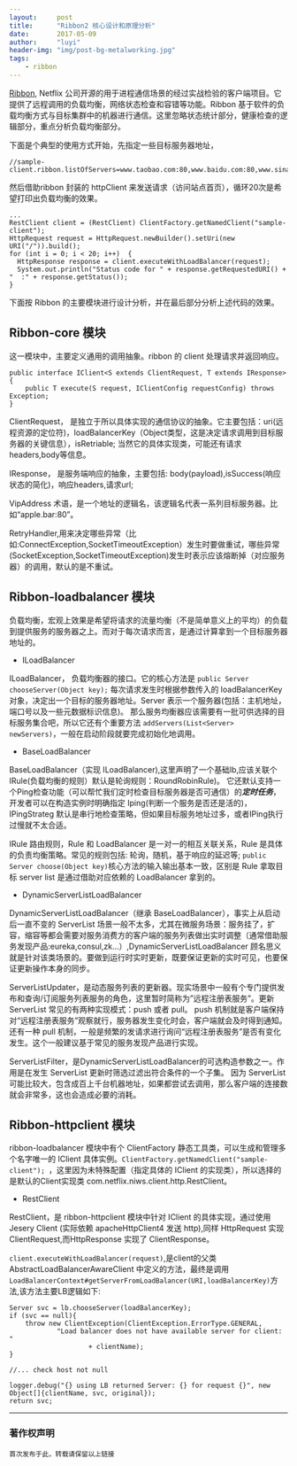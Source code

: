 ```yaml
---
layout:     post
title:      "Ribbon2 核心设计和原理分析"
date:       2017-05-09
author:     "luyi"
header-img: "img/post-bg-metalworking.jpg"
tags:
    - ribbon
---
```


[Ribbon](https://github.com/Netflix/ribbon), Netflix 公司开源的用于进程通信场景的经过实战检验的客户端项目。它提供了远程调用的负载均衡，网络状态检查和容错等功能。Ribbon 基于软件的负载均衡方式与目标集群中的机器进行通信。这里忽略状态统计部分，健康检查的逻辑部分，重点分析负载均衡部分。

下面是个典型的使用方式开始，先指定一些目标服务器地址，

```
//sample-client.ribbon.listOfServers=www.taobao.com:80,www.baidu.com:80,www.sina.com:80
```
然后借助ribbon 封装的 httpClient 来发送请求（访问站点首页），循环20次是希望打印出负载均衡的效果。

```
...
RestClient client = (RestClient) ClientFactory.getNamedClient("sample-client");  
HttpRequest request = HttpRequest.newBuilder().setUri(new URI("/")).build();
for (int i = 0; i < 20; i++)  {
  HttpResponse response = client.executeWithLoadBalancer(request);
  System.out.println("Status code for " + response.getRequestedURI() + "  :" + response.getStatus());
}
```
下面按 Ribbon 的主要模块进行设计分析，并在最后部分分析上述代码的效果。

## Ribbon-core 模块
这一模块中，主要定义通用的调用抽象。ribbon 的 client 处理请求并返回响应。

```
public interface IClient<S extends ClientRequest, T extends IResponse> {
    public T execute(S request, IClientConfig requestConfig) throws Exception;
}
```
ClientRequest， 是独立于所以具体实现的通信协议的抽象。它主要包括：uri(远程资源的定位符)，loadBalancerKey（Object类型，这是决定请求调用到目标服务器的关键信息），isRetriable; 当然它的具体实现类，可能还有请求headers,body等信息。

IResponse， 是服务端响应的抽象，主要包括: body(payload),isSuccess(响应状态的简化)，响应headers,请求url;

VipAddress 术语，是一个地址的逻辑名，该逻辑名代表一系列目标服务器。比如“apple.bar:80”。

RetryHandler,用来决定哪些异常（比如:ConnectException,SocketTimeoutException）发生时要做重试，哪些异常(SocketException,SocketTimeoutException)发生时表示应该熔断掉（对应服务器）的调用，默认的是不重试。

## Ribbon-loadbalancer 模块

负载均衡，宏观上效果是希望将请求的流量均衡（不是简单意义上的平均）的负载到提供服务的服务器之上。而对于每次请求而言，是通过计算拿到一个目标服务器地址的。

- ILoadBalancer

ILoadBalancer， 负载均衡器的接口。它的核心方法是 `public Server chooseServer(Object key);` 每次请求发生时根据参数传入的 loadBalancerKey对象，决定出一个目标的服务器地址。Server 表示一个服务器(包括：主机地址，端口号以及一些元数据标识信息)。  那么服务均衡器应该需要有一批可供选择的目标服务集合吧，所以它还有个重要方法 `addServers(List<Server> newServers)`，一般在启动阶段就要完成初始化地调用。

- BaseLoadBalancer

BaseLoadBalancer（实现 ILoadBalancer),这里声明了一个基础lb,应该关联个 IRule(负载均衡的规则）默认是轮询规则：RoundRobinRule)。 它还默认支持一个Ping检查功能（可以帮忙我们定时检查目标服务器是否可通信）的***定时任务***，开发者可以在构造实例时明确指定 Iping(判断一个服务是否还是活的)，IPingStrateg 默认是串行地检查策略，但如果目标服务地址过多，或者IPing执行过慢就不太合适。

IRule 路由规则，Rule 和 LoadBalancer 是一对一的相互关联关系，Rule 是具体的负责均衡策略。常见的规则包括: 轮询，随机，基于响应的延迟等; `public Server choose(Object key)`核心方法的输入输出基本一致，区别是 Rule 拿取目标 server list 是通过借助对应依赖的 LoadBalancer 拿到的。


- DynamicServerListLoadBalancer

DynamicServerListLoadBalancer（继承 BaseLoadBalancer），事实上从启动后一直不变的 ServerList 场景一般不太多，尤其在微服务场景：服务挂了，扩容，缩容等都会需要对服务消费方的客户端的服务列表做出实时调整（通常借助服务发现产品:eureka,consul,zk...）,DynamicServerListLoadBalancer 顾名思义就是针对该类场景的。要做到运行时实时更新，既要保证更新的实时可见，也要保证更新操作本身的同步。

ServerListUpdater，是动态服务列表的更新器。现实场景中一般有个专门提供发布和查询/订阅服务列表服务的角色，这里暂时简称为”远程注册表服务”。更新 ServerList 常见的有两种实现模式：push 或者 pull。 push 机制就是客户端保持对“远程注册表服务”观察就行，服务器发生变化时会，客户端就会及时得到通知。 还有一种 pull 机制，一般是频繁的发请求进行询问“远程注册表服务”是否有变化发生。这个一般建议基于常见的服务发现产品进行实现。

ServerListFilter，是DynamicServerListLoadBalancer的可选构造参数之一。作用是在发生 ServerList 更新时筛选过滤出符合条件的一个子集。 因为 ServerList 可能比较大，包含成百上千台机器地址，如果都尝试去调用，那么客户端的连接数就会非常多，这也会造成必要的消耗。

## Ribbon-httpclient 模块

ribbon-loadbalancer 模块中有个 ClientFactory 静态工具类，可以生成和管理多个名字唯一的 IClient 具体实例。`ClientFactory.getNamedClient("sample-client"); `，这里因为未特殊配置（指定具体的 IClient 的实现类），所以选择的是默认的Client实现类 com.netflix.niws.client.http.RestClient。

- RestClient

RestClient，是 ribbon-httpclient 模块中针对 IClient 的具体实现，通过使用 Jesery Client (实际依赖 apacheHttpClient4 发送 http),同样 HttpRequest 实现 ClientRequest,而HttpResponse 实现了 ClientResponse。

`client.executeWithLoadBalancer(request)`,是client的父类 AbstractLoadBalancerAwareClient 中定义的方法，最终是调用 `LoadBalancerContext#getServerFromLoadBalancer(URI,loadBalancerKey)`方法,该方法主要LB逻辑如下:

```
Server svc = lb.chooseServer(loadBalancerKey);
if (svc == null){
    throw new ClientException(ClientException.ErrorType.GENERAL,
            "Load balancer does not have available server for client: "
                    + clientName);
}

//... check host not null

logger.debug("{} using LB returned Server: {} for request {}", new Object[]{clientName, svc, original});
return svc;
```

---
### 著作权声明

`首次发布于此，转载请保留以上链接`
